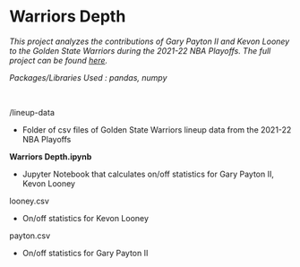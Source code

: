 # Warriors Depth

*This project analyzes the contributions of Gary Payton II and Kevon Looney to the Golden State Warriors during the 2021-22 NBA Playoffs. The full project can be found [here](https://jeremydumalig.com/depth/).*

*Packages/Libraries Used : pandas, numpy* <br>

<br>

/lineup-data
* Folder of csv files of Golden State Warriors lineup data from the 2021-22 NBA Playoffs

**Warriors Depth.ipynb**
* Jupyter Notebook that calculates on/off statistics for Gary Payton II, Kevon Looney

looney.csv
* On/off statistics for Kevon Looney

payton.csv
* On/off statistics for Gary Payton II
